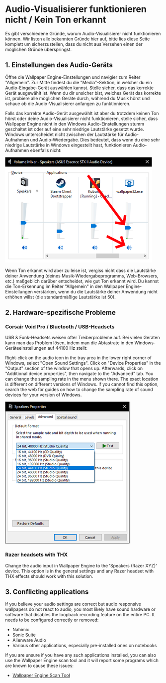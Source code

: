 # Audio-Visualisierer funktionieren nicht / Kein Ton erkannt

Es gibt verschiedene Gründe, warum Audio-Visualisierer nicht funktionieren können. Wir listen alle bekannten Gründe hier auf, bitte lies diese Seite komplett um sicherzustellen, dass du nicht aus Versehen einen der möglichen Gründe überspringst.

## 1. Einstellungen des Audio-Geräts
Öffne die Wallpaper Engine-Einstellungen und navigier zum Reiter "Allgemein". Zur Mitte findest du die "Media"-Sektion, in welcher du ein Audio-Eingabe-Gerät auswählen kannst. Stelle sicher, dass das korrekte Gerät ausgewählt ist. Wenn du dir unsicher bist, welches Gerät das korrekte ist, probiere alle möglichen Geräte durch, während du Musik hörst und schaue ob die Audio-Visualisierer anfangen zu funktionieren.

Falls das korrekte Audio-Gerät ausgewählt ist aber du trotzdem keinen Ton hörst oder deine Audio-Visualisierer nicht funktionieren, stelle sicher, dass Wallpaper Engine nicht in den Windows Audio-Einstellungen stumm geschaltet ist oder auf eine sehr niedrige Lautstärke gesetzt wurde. Windows unterscheidet nicht zwischen der Lautstärke für Audio-Aufnahmen und Audio-Wiedergabe. Dies bedeutet, dass wenn du eine sehr niedrige Lautstärke in Windows eingestellt hast, funktionieren Audio-Aufnahmen ebenfalls nicht:

![Raise volume and unmute Wallpaper Engine in the Windows audio mixer](./audiomixer.png)

Wenn Ton erkannt wird aber zu leise ist, vergiss nicht dass die Lautstärke deiner Anwendung (deines Musik-Wiedergabeprogramms, Web-Browsers, etc.) maßgeblich darüber entscheidet, wie gut Ton erkannt wird. Du kannst die Ton-Erkennung im Reiter "Allgemein" in den Wallpaper Engine-Einstellungen verstärken, wenn du die Lautstärke deiner Anwendung nicht erhöhen willst (die standardmäßige Lautstärke ist 50).

## 2. Hardware-spezifische Probleme

### Corsair Void Pro / Bluetooth / USB-Headsets

USB & Funk-Headsets weisen öfter Treiberprobleme auf. Bei vielen Geräten kann man das Problem lösen, indem man die Abtastrate in den Windows-Geräteeinstellungen auf 44100 Hz stellt:

Right-click on the audio icon in the tray area in the lower right corner of Windows, select "Open Sound Settings". Click on "Device Properties" in the "Output" section of the window that opens up. Afterwards, click on "Additional device properties", then navigate to the "Advanced" tab. You can change the sampling rate in the menu shown there. The exact location is different on different versions of Windows. if you cannot find this option, search the web for guides on how to change the sampling rate of sound devices for your version of Windows.

![Set the sampling rate to "24 bit, 44100 Hz"](./samplingrate.png)

### Razer headsets with THX

Change the audio input in Wallpaper Engine to the 'Speakers (Razer XYZ)' device. This option is in the general settings and any Razer headset with THX effects should work with this solution.

## 3. Conflicting applications

If you believe your audio settings are correct but audio responsive wallpapers do not react to audio, you most likely have sound hardware or software that disables the loopback recording feature on the entire PC. It needs to be configured correctly or removed:

* Nahimic
* Sonic Suite
* Alienware Audio
* Various other applications, especially pre-installed ones on notebooks

If you are unsure if you have any such applications installed, you can also use the Wallpaper Engine scan tool and it will report some programs which are known to cause these issues:

* [Wallpaper Engine Scan Tool](/debug/scantool.html)

